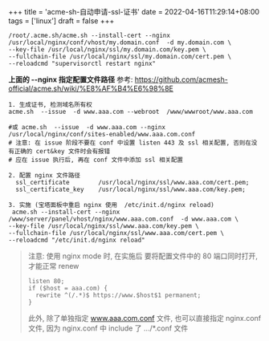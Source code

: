 +++
title = 'acme-sh-自动申请-ssl-证书'
date = 2022-04-16T11:29:14+08:00
tags = ['linux']
draft = false
+++

```
/root/.acme.sh/acme.sh --install-cert --nginx /usr/local/nginx/conf/vhost/my.domain.conf  -d my.domain.com \
--key-file /usr/local/nginx/ssl/my.domain.com/key.pem \
--fullchain-file /usr/local/nginx/ssl/my.domain.com/cert.pem \
--reloadcmd "supervisorctl restart nginx"
```

**上面的 --nginx 指定配置文件路径**
参考: https://github.com/acmesh-official/acme.sh/wiki/%E8%AF%B4%E6%98%8E





```
1. 生成证书, 检测域名所有权
acme.sh  --issue  -d www.aaa.com --webroot  /www/wwwroot/www.aaa.com

#或 acme.sh  --issue  -d www.aaa.com --nginx  /usr/local/nginx/conf/sites-enabled/www.aaa.com.conf
# 注意: 在 issue 阶段不要在 conf 中设置 listen 443 及 ssl 相关配置, 否则在没有正确的 cert&key 文件时会有报错
# 应在 issue 执行后, 再在 conf 文件中添加 ssl 相关配置

2. 配置 nginx 文件路径
  ssl_certificate        /usr/local/nginx/ssl/www.aaa.com/cert.pem;
  ssl_certificate_key    /usr/local/nginx/ssl/www.aaa.com/key.pem;

3. 实施 (宝塔面板中重启 nginx 使用  /etc/init.d/nginx reload)
 acme.sh --install-cert --nginx /www/server/panel/vhost/nginx/www.aaa.com.conf  -d www.aaa.com \
--key-file /usr/local/nginx/ssl/www.aaa.com/key.pem \
--fullchain-file /usr/local/nginx/ssl/www.aaa.com/cert.pem \
--reloadcmd "/etc/init.d/nginx reload"

```


> 注意: 使用 nginx mode 时, 在实施后 要将配置文件中的 80 端口同时打开, 才能正常 renew
> 
> ```
> listen 80;
> if ($host = aaa.com) {
>   rewrite ^(/.*)$ https://www.$host$1 permanent;
> }
> ```
> 
> 此外, 除了单独指定 www.aaa.com.conf 文件, 也可以直接指定 nginx.conf 文件, 因为 nginx.conf 中 include 了 .../*.conf 文件